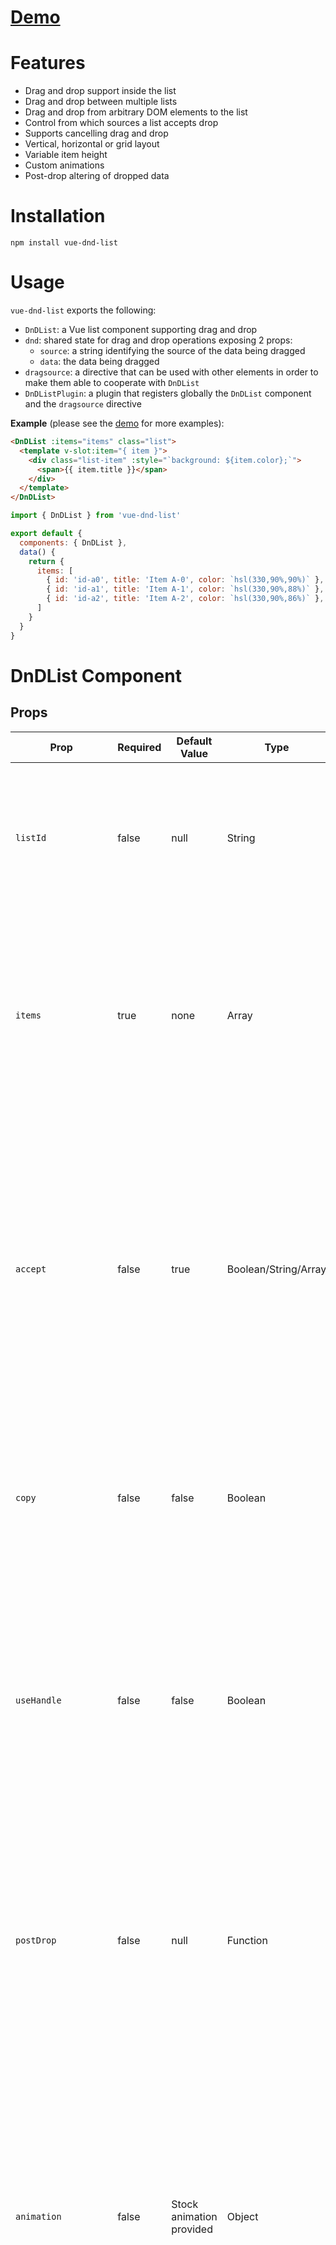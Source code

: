 # [Demo](https://sorincom.github.io/vue-dnd-list-demo)

# Features
 - Drag and drop support inside the list
 - Drag and drop between multiple lists
 - Drag and drop from arbitrary DOM elements to the list
 - Control from which sources a list accepts drop
 - Supports cancelling drag and drop
 - Vertical, horizontal or grid layout
 - Variable item height
 - Custom animations
 - Post-drop altering of dropped data

# Installation

```
npm install vue-dnd-list
```

# Usage

`vue-dnd-list` exports the following:

 - `DnDList`: a Vue list component supporting drag and drop
 - `dnd`: shared state for drag and drop operations exposing 2 props:
   - `source`: a string identifying the source of the data being dragged
   - `data`: the data being dragged
 - `dragsource`: a directive that can be used with other elements in order to make them able to cooperate with `DnDList`
 - `DnDListPlugin`: a plugin that registers globally the `DnDList` component and the `dragsource` directive

__Example__ (please see the [demo](https://sorincom.github.io/vue-dnd-list-demo) for more examples):

```html
<DnDList :items="items" class="list">
  <template v-slot:item="{ item }">
    <div class="list-item" :style="`background: ${item.color};`">
      <span>{{ item.title }}</span>
    </div>
  </template>
</DnDList>
```

```js
import { DnDList } from 'vue-dnd-list'

export default {
  components: { DnDList },
  data() {
    return {
      items: [
        { id: 'id-a0', title: 'Item A-0', color: `hsl(330,90%,90%)` },
        { id: 'id-a1', title: 'Item A-1', color: `hsl(330,90%,88%)` },
        { id: 'id-a2', title: 'Item A-2', color: `hsl(330,90%,86%)` },
      ]
    }
  }
}
```

# DnDList Component

## Props

| Prop | Required | Default Value | Type | Description |
| -----| -------- | ------------- | ---- | ----------- |
| `listId` | false | null | String | List's id. If not provided, a random string will be used. It goes to the `source` member of the shared `dnd` state when a drag operation starts. |
| `items` | true | none | Array | The items source for the list. There's no constraint imposed over the internal structure of an item. When dragging the DOM element of an item, that item goes to the `data` member of the shared `dnd` state. |
| `accept` | false | true | Boolean/String/Array | Controls if and from who does the list accept drops. When boolean, it controls whether to accept drop from any source. When string, it will accept drop from a single source, identified by that string. When array, it will accept drop from sources identified by elements of the array. |
| `copy` | false | false | Boolean | When set, the item will be copied when dragged, instead of being moved. Also, when true, the list will reject any drop, including from itself. |
| `useHandle` | false | false | Boolean | When false, the item itself will be draggable. When true, the item is not draggable. To use a drag handle, the developer must define a draggable element inside the item template; that element must have the `draggable` attribute set to `true`. |
| `postDrop` | false | null | Function | Optional function to be called after an item is dropped. It receives the dropped item as argument and is basically intended as a mean for the consumer to alter the item's data immediately after it's dropped.|
| `animation` | false | Stock animation provided | Object | Optional custom animation for adding and removing items from the list. If not provided, the default animation will be used. It must be an object with the following structure: `{ onEnter: function(el, {onComplete}) { ... }, onLeave: function(el, {onComplete}) { ... }, }` `el` is the DOM element of the item being animated.|
| `useGapOptimization` | false | true | Boolean | When true, the list will react to dragging through the gap between list items too. This feature is quite useless if the list is compact (aka it has no gaps/padding) so, in that case, it's probably best to disable it.|

## Slots

The `DnDList` component provides a slot named `item` (see example above) to allow developers to define the template of an item. The slot provides 2 props, `item` and `index`, which can be used inside the item's template.

## Styling

The `DnDList` container and the item template can be styled freely. In the example above, the classes `list` and `list-item` are to be defined by the developer (chosen class names are for example purposes, there is no constraint imposed on them).

However, there is a special situation, when the items list becomes empty. If this happens, the list container receives a predefined CSS class name, `dragging-over-when-empty`. If you want to control the styling of an empty list, you must provide the CSS code for this class.

Usually, the list would be styled as a `flex` or `grid` container.

# v-dragsource Directive

To allow arbitrary DOM elements to provide data to `DnDList` via drag and drop, you can use the `dragsource` directive.

__Example__:

```html
<template>
  ...
  <article v-dragsource="customItem">
    Drag Me!
  </article>
  ...
</template>
```

```js
import { dragsource } from 'vue-dnd-list'

export default {
  directives: { dragsource },
  data() {
    return {
      ...
      customItem: {
        source: 'my-article',
        data: {
          'title': 'Dragged from outside'
        }
      }
    }
  }
}
```

By using the `v-dragsource` directive, it becomes possible to drop the article in the example above onto a `DnDList` component, which will receive its `customItem`'s `data` property as a new item.

Note the `customItem`'s internal structure is required to have these two fields, `source` and `data`.

Also, keep in mind that the data transferred via drag and drop with the `v-dragsource` directive is always a new copy of the `data` property (like in `JSON.parse(JSON.stringify(data))`).

